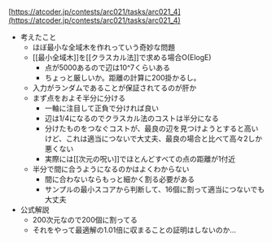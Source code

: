 
[https://atcoder.jp/contests/arc021/tasks/arc021_4](https://atcoder.jp/contests/arc021/tasks/arc021_4)
- 考えたこと
    - ほぼ最小な全域木を作れっていう奇妙な問題
    - [[最小全域木]]を[[クラスカル法]]で求める場合O(ElogE)
        - 点が5000あるので辺は10^7くらいある
        - ちょっと厳しいか。距離の計算に200掛かるし。
    - 入力がランダムであることが保証されてるのが肝か
    - まず点をおよそ半分に分ける
        - 一軸に注目して正負で分ければ良い
        - 辺は1/4になるのでクラスカル法のコストは半分になる
        - 分けたものをつなぐコストが、最良の辺を見つけようとすると高いけど、これは適当につないで大丈夫、最良の場合と比べて高々2しか悪くない
        - 実際には[[次元の呪い]]でほとんどすべての点の距離が1付近
    - 半分で間に合うようになるのかはよくわからない
        - 間に合わないならもっと細かく割る必要がある
        - サンプルの最小スコアから判断して、16個に割って適当につないでも大丈夫
- 公式解説
    - 200次元なので200個に割ってる
    - それをやって最適解の1.01倍に収まることの証明はしないのか…
